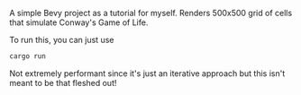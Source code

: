 A simple Bevy project as a tutorial for myself. Renders 500x500 grid of cells that simulate Conway's Game of Life. 

To run this, you can just use
```bash
cargo run
```

Not extremely performant since it's just an iterative approach but this isn't meant to be that fleshed out! 